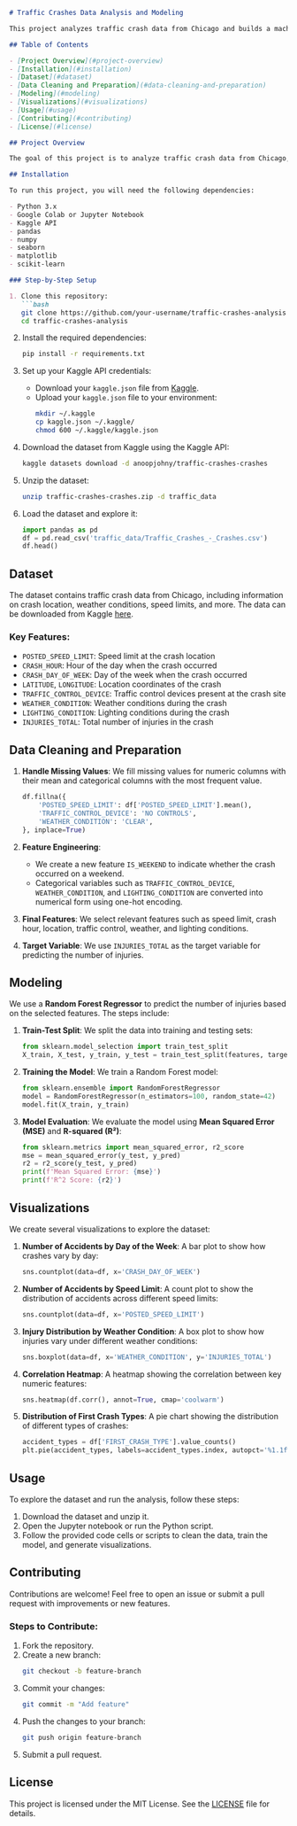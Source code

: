 

```markdown
# Traffic Crashes Data Analysis and Modeling

This project analyzes traffic crash data from Chicago and builds a machine learning model to predict the number of injuries based on various crash-related features. It includes data cleaning, feature engineering, visualizations, and a Random Forest regression model to make predictions.

## Table of Contents

- [Project Overview](#project-overview)
- [Installation](#installation)
- [Dataset](#dataset)
- [Data Cleaning and Preparation](#data-cleaning-and-preparation)
- [Modeling](#modeling)
- [Visualizations](#visualizations)
- [Usage](#usage)
- [Contributing](#contributing)
- [License](#license)

## Project Overview

The goal of this project is to analyze traffic crash data from Chicago, clean and preprocess the data, and create a machine learning model to predict the number of injuries resulting from a crash. We use a **Random Forest Regressor** to predict injuries based on features such as speed limit, weather conditions, lighting, and more. The project also visualizes key insights from the dataset, such as the distribution of crashes by day of the week and speed limits.

## Installation

To run this project, you will need the following dependencies:

- Python 3.x
- Google Colab or Jupyter Notebook
- Kaggle API
- pandas
- numpy
- seaborn
- matplotlib
- scikit-learn

### Step-by-Step Setup

1. Clone this repository:
   ```bash
   git clone https://github.com/your-username/traffic-crashes-analysis
   cd traffic-crashes-analysis
   ```

2. Install the required dependencies:
   ```bash
   pip install -r requirements.txt
   ```

3. Set up your Kaggle API credentials:
   - Download your `kaggle.json` file from [Kaggle](https://www.kaggle.com/account).
   - Upload your `kaggle.json` file to your environment:
     ```bash
     mkdir ~/.kaggle
     cp kaggle.json ~/.kaggle/
     chmod 600 ~/.kaggle/kaggle.json
     ```

4. Download the dataset from Kaggle using the Kaggle API:
   ```bash
   kaggle datasets download -d anoopjohny/traffic-crashes-crashes
   ```

5. Unzip the dataset:
   ```bash
   unzip traffic-crashes-crashes.zip -d traffic_data
   ```

6. Load the dataset and explore it:
   ```python
   import pandas as pd
   df = pd.read_csv('traffic_data/Traffic_Crashes_-_Crashes.csv')
   df.head()
   ```

## Dataset

The dataset contains traffic crash data from Chicago, including information on crash location, weather conditions, speed limits, and more. The data can be downloaded from Kaggle [here](https://www.kaggle.com/datasets/anoopjohny/traffic-crashes-crashes).

### Key Features:

- `POSTED_SPEED_LIMIT`: Speed limit at the crash location
- `CRASH_HOUR`: Hour of the day when the crash occurred
- `CRASH_DAY_OF_WEEK`: Day of the week when the crash occurred
- `LATITUDE`, `LONGITUDE`: Location coordinates of the crash
- `TRAFFIC_CONTROL_DEVICE`: Traffic control devices present at the crash site
- `WEATHER_CONDITION`: Weather conditions during the crash
- `LIGHTING_CONDITION`: Lighting conditions during the crash
- `INJURIES_TOTAL`: Total number of injuries in the crash

## Data Cleaning and Preparation

1. **Handle Missing Values**: 
   We fill missing values for numeric columns with their mean and categorical columns with the most frequent value.
   ```python
   df.fillna({
       'POSTED_SPEED_LIMIT': df['POSTED_SPEED_LIMIT'].mean(),
       'TRAFFIC_CONTROL_DEVICE': 'NO CONTROLS',
       'WEATHER_CONDITION': 'CLEAR',
   }, inplace=True)
   ```

2. **Feature Engineering**:
   - We create a new feature `IS_WEEKEND` to indicate whether the crash occurred on a weekend.
   - Categorical variables such as `TRAFFIC_CONTROL_DEVICE`, `WEATHER_CONDITION`, and `LIGHTING_CONDITION` are converted into numerical form using one-hot encoding.

3. **Final Features**:
   We select relevant features such as speed limit, crash hour, location, traffic control, weather, and lighting conditions.

4. **Target Variable**:
   We use `INJURIES_TOTAL` as the target variable for predicting the number of injuries.

## Modeling

We use a **Random Forest Regressor** to predict the number of injuries based on the selected features. The steps include:

1. **Train-Test Split**:
   We split the data into training and testing sets:
   ```python
   from sklearn.model_selection import train_test_split
   X_train, X_test, y_train, y_test = train_test_split(features, target, test_size=0.2, random_state=42)
   ```

2. **Training the Model**:
   We train a Random Forest model:
   ```python
   from sklearn.ensemble import RandomForestRegressor
   model = RandomForestRegressor(n_estimators=100, random_state=42)
   model.fit(X_train, y_train)
   ```

3. **Model Evaluation**:
   We evaluate the model using **Mean Squared Error (MSE)** and **R-squared (R²)**:
   ```python
   from sklearn.metrics import mean_squared_error, r2_score
   mse = mean_squared_error(y_test, y_pred)
   r2 = r2_score(y_test, y_pred)
   print(f'Mean Squared Error: {mse}')
   print(f'R^2 Score: {r2}')
   ```

## Visualizations

We create several visualizations to explore the dataset:

1. **Number of Accidents by Day of the Week**:
   A bar plot to show how crashes vary by day:
   ```python
   sns.countplot(data=df, x='CRASH_DAY_OF_WEEK')
   ```

2. **Number of Accidents by Speed Limit**:
   A count plot to show the distribution of accidents across different speed limits:
   ```python
   sns.countplot(data=df, x='POSTED_SPEED_LIMIT')
   ```

3. **Injury Distribution by Weather Condition**:
   A box plot to show how injuries vary under different weather conditions:
   ```python
   sns.boxplot(data=df, x='WEATHER_CONDITION', y='INJURIES_TOTAL')
   ```

4. **Correlation Heatmap**:
   A heatmap showing the correlation between key numeric features:
   ```python
   sns.heatmap(df.corr(), annot=True, cmap='coolwarm')
   ```

5. **Distribution of First Crash Types**:
   A pie chart showing the distribution of different types of crashes:
   ```python
   accident_types = df['FIRST_CRASH_TYPE'].value_counts()
   plt.pie(accident_types, labels=accident_types.index, autopct='%1.1f%%')
   ```

## Usage

To explore the dataset and run the analysis, follow these steps:

1. Download the dataset and unzip it.
2. Open the Jupyter notebook or run the Python script.
3. Follow the provided code cells or scripts to clean the data, train the model, and generate visualizations.

## Contributing

Contributions are welcome! Feel free to open an issue or submit a pull request with improvements or new features.

### Steps to Contribute:

1. Fork the repository.
2. Create a new branch:
   ```bash
   git checkout -b feature-branch
   ```
3. Commit your changes:
   ```bash
   git commit -m "Add feature"
   ```
4. Push the changes to your branch:
   ```bash
   git push origin feature-branch
   ```
5. Submit a pull request.

## License

This project is licensed under the MIT License. See the [LICENSE](LICENSE) file for details.
```
